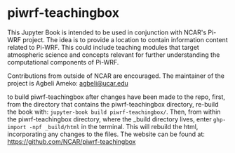 # piwrf-teachingbox
This Jupyter Book is intended to be used in conjunction with NCAR's Pi-WRF project. The idea is to provide a location to contain information content related to Pi-WRF. This could include teaching modules that target atmospheric science and concepts relevant for further understanding the computational components of Pi-WRF. 

Contributions from outside of NCAR are encouraged. The maintainer of the project is Agbeli Ameko: agbeli@ucar.edu

to build piwrf-teachingbox after changes have been made to the repo, first, from the directory that contains the piwrf-teachingbox directory, re-build the book with: `jupyter-book build piwrf-teachingbox/`.
Then, from within the piwrf-teachingbox directory, where the _build directory lives, enter `ghp-import -npf _build/html` in the terminal. This will rebuild the html, incorporating any changes to the files. The website can be found at: https://github.com/NCAR/piwrf-teachingbox 


